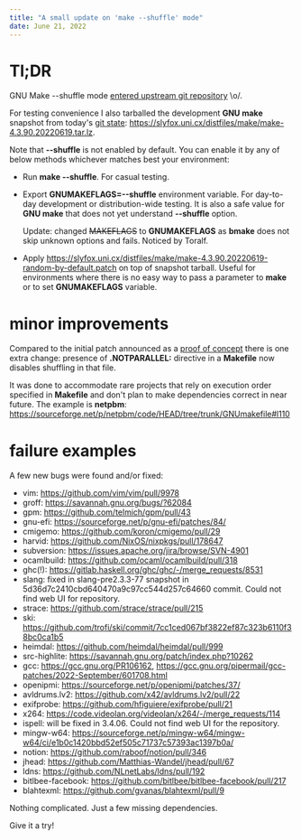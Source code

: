```yaml
---
title: "A small update on 'make --shuffle' mode"
date: June 21, 2022
---
```


# Tl;DR

GNU Make \-\-shuffle mode [entered upstream git repository](https://git.savannah.gnu.org/cgit/make.git/commit/?id=621d3196fae94e9006a7e9c5ffdaf5ec209bf832) \\o/.

For testing convenience I also tarballed the development **GNU make**
snapshot from today's [git state](https://git.savannah.gnu.org/cgit/make.git/commit/?id=84ed34ba5a32dd52600c756445f3724c9e23cf95):
<https://slyfox.uni.cx/distfiles/make/make-4.3.90.20220619.tar.lz>.

Note that **\-\-shuffle** is not enabled by default. You can enable it
by any of below methods whichever matches best your environment:

- Run **make \-\-shuffle**. For casual testing.
- Export **GNUMAKEFLAGS=\-\-shuffle** environment variable. For
  day-to-day development or distribution-wide testing. It is also a
  safe value for **GNU make** that does not yet understand **\-\-shuffle** option.

  Update: changed ~~MAKEFLAGS~~ to **GNUMAKEFLAGS** as **bmake** does not
  skip unknown options and fails. Noticed by Toralf.
- Apply <https://slyfox.uni.cx/distfiles/make/make-4.3.90.20220619-random-by-default.patch>
  on top of snapshot tarball. Useful for environments where there is no
  easy way to pass a parameter to **make** or to set **GNUMAKEFLAGS**
  variable.

# minor improvements

Compared to the initial patch announced as a
[proof of concept](/posts/238-new-make-shuffle-mode.html)
there is one extra change: presence of **.NOTPARALLEL:** directive
in a **Makefile** now disables shuffling in that file.

It was done to accommodate rare projects that rely on execution order
specified in **Makefile** and don't plan to make dependencies correct
in near future. The example is **netpbm**:
<https://sourceforge.net/p/netpbm/code/HEAD/tree/trunk/GNUmakefile#l110>

# failure examples

A few new bugs were found and/or fixed:

- vim: <https://github.com/vim/vim/pull/9978>
- groff: <https://savannah.gnu.org/bugs/?62084>
- gpm: <https://github.com/telmich/gpm/pull/43>
- gnu-efi: <https://sourceforge.net/p/gnu-efi/patches/84/>
- cmigemo: <https://github.com/koron/cmigemo/pull/29>
- harvid: <https://github.com/NixOS/nixpkgs/pull/178647>
- subversion: <https://issues.apache.org/jira/browse/SVN-4901>
- ocamlbuild: <https://github.com/ocaml/ocamlbuild/pull/318>
- ghc(!): <https://gitlab.haskell.org/ghc/ghc/-/merge_requests/8531>
- slang: fixed in slang-pre2.3.3-77 snapshot in 5d36d7c2410cbd640470a9c97cc544d257c64660 commit. Could not find web UI for repository.
- strace: <https://github.com/strace/strace/pull/215>
- ski: <https://github.com/trofi/ski/commit/7cc1ced067bf3822ef87c323b6110f38bc0ca1b5>
- heimdal: <https://github.com/heimdal/heimdal/pull/999>
- src-highlite: <https://savannah.gnu.org/patch/index.php?10262>
- gcc: <https://gcc.gnu.org/PR106162>, <https://gcc.gnu.org/pipermail/gcc-patches/2022-September/601708.html>
- openipmi: <https://sourceforge.net/p/openipmi/patches/37/>
- avldrums.lv2: <https://github.com/x42/avldrums.lv2/pull/22>
- exifprobe: <https://github.com/hfiguiere/exifprobe/pull/21>
- x264: <https://code.videolan.org/videolan/x264/-/merge_requests/114>
- ispell: will be fixed in 3.4.06. Could not find web UI for the repository.
- mingw-w64: <https://sourceforge.net/p/mingw-w64/mingw-w64/ci/e1b0c1420bbd52ef505c71737c57393ac1397b0a/>
- notion: <https://github.com/raboof/notion/pull/346>
- jhead: <https://github.com/Matthias-Wandel/jhead/pull/67>
- ldns: <https://github.com/NLnetLabs/ldns/pull/192>
- bitlbee-facebook: <https://github.com/bitlbee/bitlbee-facebook/pull/217>
- blahtexml: <https://github.com/gvanas/blahtexml/pull/9>

Nothing complicated. Just a few missing dependencies.

Give it a try!
